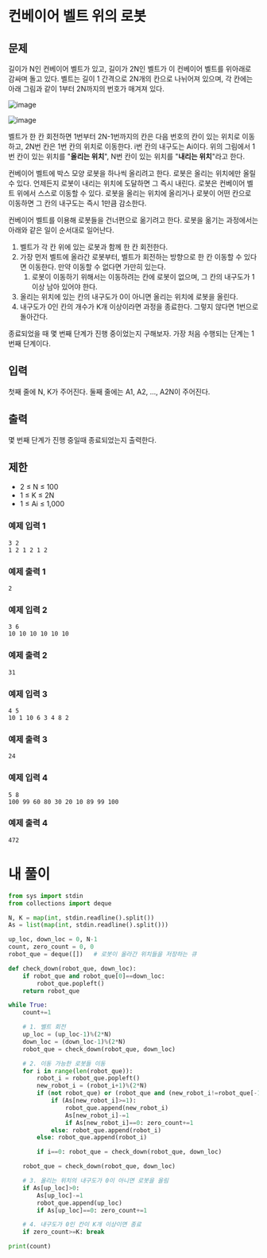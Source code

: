 # 컨베이어 벨트 위의 로봇
## 문제
길이가 N인 컨베이어 벨트가 있고, 길이가 2N인 벨트가 이 컨베이어 벨트를 위아래로 감싸며 돌고 있다. 벨트는 길이 1 간격으로 2N개의 칸으로 나뉘어져 있으며, 각 칸에는 아래 그림과 같이 1부터 2N까지의 번호가 매겨져 있다.

![image](https://github.com/user-attachments/assets/0c335d75-e0f3-408a-b0b7-4810ed5a89b3)

![image](https://github.com/user-attachments/assets/ae049115-59f5-4c10-a323-acf3698af102)


벨트가 한 칸 회전하면 1번부터 2N-1번까지의 칸은 다음 번호의 칸이 있는 위치로 이동하고, 2N번 칸은 1번 칸의 위치로 이동한다. i번 칸의 내구도는 Ai이다. 위의 그림에서 1번 칸이 있는 위치를 "**올리는 위치**", N번 칸이 있는 위치를 "**내리는 위치**"라고 한다.

컨베이어 벨트에 박스 모양 로봇을 하나씩 올리려고 한다. 로봇은 올리는 위치에만 올릴 수 있다. 언제든지 로봇이 내리는 위치에 도달하면 그 즉시 내린다. 로봇은 컨베이어 벨트 위에서 스스로 이동할 수 있다. 로봇을 올리는 위치에 올리거나 로봇이 어떤 칸으로 이동하면 그 칸의 내구도는 즉시 1만큼 감소한다.

컨베이어 벨트를 이용해 로봇들을 건너편으로 옮기려고 한다. 로봇을 옮기는 과정에서는 아래와 같은 일이 순서대로 일어난다.

1. 벨트가 각 칸 위에 있는 로봇과 함께 한 칸 회전한다.
2. 가장 먼저 벨트에 올라간 로봇부터, 벨트가 회전하는 방향으로 한 칸 이동할 수 있다면 이동한다. 만약 이동할 수 없다면 가만히 있는다.
    1. 로봇이 이동하기 위해서는 이동하려는 칸에 로봇이 없으며, 그 칸의 내구도가 1 이상 남아 있어야 한다.
3. 올리는 위치에 있는 칸의 내구도가 0이 아니면 올리는 위치에 로봇을 올린다.
4. 내구도가 0인 칸의 개수가 K개 이상이라면 과정을 종료한다. 그렇지 않다면 1번으로 돌아간다.

종료되었을 때 몇 번째 단계가 진행 중이었는지 구해보자. 가장 처음 수행되는 단계는 1번째 단계이다.

## 입력
첫째 줄에 N, K가 주어진다. 둘째 줄에는 A1, A2, ..., A2N이 주어진다.

## 출력
몇 번째 단계가 진행 중일때 종료되었는지 출력한다.

## 제한
- 2 ≤ N ≤ 100
- 1 ≤ K ≤ 2N
- 1 ≤ Ai ≤ 1,000
### 예제 입력 1 
```
3 2
1 2 1 2 1 2
```
### 예제 출력 1 
```
2
```
### 예제 입력 2 
```
3 6
10 10 10 10 10 10
```
### 예제 출력 2 
```
31
```
### 예제 입력 3 
```
4 5
10 1 10 6 3 4 8 2
```
### 예제 출력 3 
```
24
```
### 예제 입력 4 
```
5 8
100 99 60 80 30 20 10 89 99 100
```
### 예제 출력 4 
```
472
```
# 내 풀이
```python
from sys import stdin
from collections import deque

N, K = map(int, stdin.readline().split())
As = list(map(int, stdin.readline().split()))

up_loc, down_loc = 0, N-1
count, zero_count = 0, 0
robot_que = deque([])   # 로봇이 올라간 위치들을 저장하는 큐

def check_down(robot_que, down_loc):
    if robot_que and robot_que[0]==down_loc:
        robot_que.popleft()
    return robot_que

while True:
    count+=1

    # 1. 벨트 회전
    up_loc = (up_loc-1)%(2*N)
    down_loc = (down_loc-1)%(2*N)
    robot_que = check_down(robot_que, down_loc)

    # 2. 이동 가능한 로봇들 이동
    for i in range(len(robot_que)):
        robot_i = robot_que.popleft()
        new_robot_i = (robot_i+1)%(2*N)
        if (not robot_que) or (robot_que and (new_robot_i!=robot_que[-1])):
            if (As[new_robot_i]>=1):
                robot_que.append(new_robot_i)
                As[new_robot_i]-=1
                if As[new_robot_i]==0: zero_count+=1
            else: robot_que.append(robot_i)
        else: robot_que.append(robot_i)

        if i==0: robot_que = check_down(robot_que, down_loc)

    robot_que = check_down(robot_que, down_loc)

    # 3. 올리는 위치의 내구도가 0이 아니면 로봇을 올림
    if As[up_loc]>0:
        As[up_loc]-=1
        robot_que.append(up_loc)
        if As[up_loc]==0: zero_count+=1

    # 4. 내구도가 0인 칸이 K개 이상이면 종료
    if zero_count>=K: break

print(count)
```

